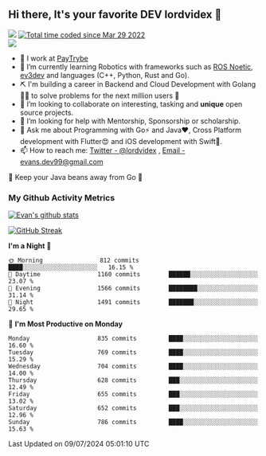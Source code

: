 ## Hi there, It's your favorite DEV lordvidex 👋
<img src="https://komarev.com/ghpvc/?username=lordvidex&label=Views&color=blue&style=plastic" /> <a href="https://wakatime.com/@0e56db35-d16b-410a-acc0-4085055304bf"><img src="https://wakatime.com/badge/user/0e56db35-d16b-410a-acc0-4085055304bf.svg" alt="Total time coded since Mar 29 2022" /></a>  
![](https://github-profile-trophy.vercel.app/?username=lordvidex)
- 🔭 I work at [PayTrybe](https://www.paytrybe.com)
- 🌱 I’m currently learning Robotics with frameworks such as [ROS Noetic](ros.org), [ev3dev](www.ev3dev.org) and languages (C++, Python, Rust and Go).
- ⛏️ I'm building a career in Backend and Cloud Development with Golang 🧙🏼 to solve problems for the next million users 🤌
- 👯 I’m looking to collaborate on interesting, tasking and **unique** open source projects.
- 🤔 I’m looking for help with Mentorship, Sponsorship or scholarship.
- 💬 Ask me about Programming with Go⚡️ and Java❤️, Cross Platform development with Flutter😍 and iOS development with Swift🚀.
- 📫 How to reach me: [Twitter - @lordvidex](https://twitter.com/lordvidex) , [Email - evans.dev99@gmail.com](mailto:evans.dev99@gmail.com?body=Hello%20Evans,)
  
    
🎤 Keep your Java beans away from Go 🌚
  
  
### My Github Activity Metrics
<div>
<!-- <a href="https://github.com/lordvidex">
  <img src="https://github-readme-stats.vercel.app/api/top-langs/?username=lordvidex&theme=light" />
</a>    -->
<!-- [![Top Langs](https://github-readme-stats.vercel.app/api/top-langs/?username=lordvidex)](https://github.com/lordvidex/)  -->
<a href="https://github.com/lordvidex">
 <img src="https://github-readme-stats.vercel.app/api?username=lordvidex&show_icons=true&theme=light&line_height=27" alt="Evan's github stats"/>
</a>
</div>

[![GitHub Streak](https://github-readme-streak-stats.herokuapp.com?user=lordvidex&theme=github-dark&hide_border=true)](https://git.io/streak-stats)

<!--
  <a href="https://github.com/iampawan/FlutterExampleApps">
    <img align="center" src="https://github-readme-stats.vercel.app/api/pin/?username=iampawan&repo=FlutterExampleApps&theme=light" />

  </a>
  <a href="https://github.com/iampawan/VelocityX">
   <img align="center" src="https://github-readme-stats.vercel.app/api/pin/?username=iampawan&repo=VelocityX&theme=light" />
  </a>
-->
<!--START_SECTION:waka-->
**I'm a Night 🦉** 

```text
🌞 Morning                812 commits         ████░░░░░░░░░░░░░░░░░░░░░   16.15 % 
🌆 Daytime                1160 commits        ██████░░░░░░░░░░░░░░░░░░░   23.07 % 
🌃 Evening                1566 commits        ████████░░░░░░░░░░░░░░░░░   31.14 % 
🌙 Night                  1491 commits        ███████░░░░░░░░░░░░░░░░░░   29.65 % 
```
📅 **I'm Most Productive on Monday** 

```text
Monday                   835 commits         ████░░░░░░░░░░░░░░░░░░░░░   16.60 % 
Tuesday                  769 commits         ████░░░░░░░░░░░░░░░░░░░░░   15.29 % 
Wednesday                704 commits         ████░░░░░░░░░░░░░░░░░░░░░   14.00 % 
Thursday                 628 commits         ███░░░░░░░░░░░░░░░░░░░░░░   12.49 % 
Friday                   655 commits         ███░░░░░░░░░░░░░░░░░░░░░░   13.02 % 
Saturday                 652 commits         ███░░░░░░░░░░░░░░░░░░░░░░   12.96 % 
Sunday                   786 commits         ████░░░░░░░░░░░░░░░░░░░░░   15.63 % 
```



 Last Updated on 09/07/2024 05:01:10 UTC
<!--END_SECTION:waka-->
